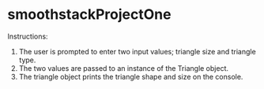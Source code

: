 # smoothstackProjectOne
Instructions:
1. The user is prompted to enter two input values; triangle size and triangle type.
2. The two values are passed to an instance of the Triangle object.
3. The triangle object prints the triangle shape and size on the console.
